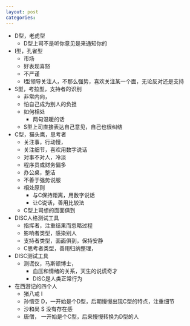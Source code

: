 ```yaml
---
layout: post
categories: 
---
```

- D型，老虎型
  - D型上司不是听你意见是来通知你的
- I型，孔雀型
  - 市场
  - 好表现喜怒
  - 不严谨
  - I型领导关注人，不那么强势，喜欢关注某一个面，无论反对还是支持
- S型，考拉型，支持者的识别
  - 非常内向，
  - 怕自己成为别人的负担
  - 如何相处
    - 两句温暖的话
  - S型上司直接表达自己意见，自己也很纠结
- C型，猫头鹰，思考者
  - 关注事，行动慢，
  - 关注细节，喜欢用数字说话
  - 对事不对人，冷淡
  - 程序员或财务偏多
  - 办公桌，整洁
  - 不善于强势说服
  - 相处原则
    - 与C保持距离，用数字说话
    - 让C说话，善用比较法
  - C型上司想的面面俱到
- DISC人格测试工具
  - 指挥者，注重结果而忽略过程
  - 影响者类型，感染别人
  - 支持者类型，面面俱到，保持安静
  - C思考者类型，善用归纳整理，
- DISC测试工具
  - 测谎仪，马斯顿博士，
    - 血压和情绪的关系，天生的说谎奇才
    - DISC是人类正常行为
- 在西游记的四个人
  - 猪八戒 I
  - 孙悟空 D，一开始是个D型，后期慢慢出现C型的特点，注重细节
  - 沙和尚 S 没有存在感
  - 唐僧， 一开始是个C型，后来慢慢转换为D型的人